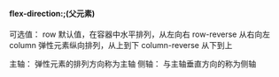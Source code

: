 #### flex-direction:;(父元素)

可选值：
	row 默认值，在容器中水平排列，从左向右
	row-reverse 从右向左
	column 弹性元素纵向排列，从上到下
	column-reverse 从下到上
	
主轴：
	弹性元素的排列方向称为主轴
侧轴：
	与主轴垂直方向的称为侧轴